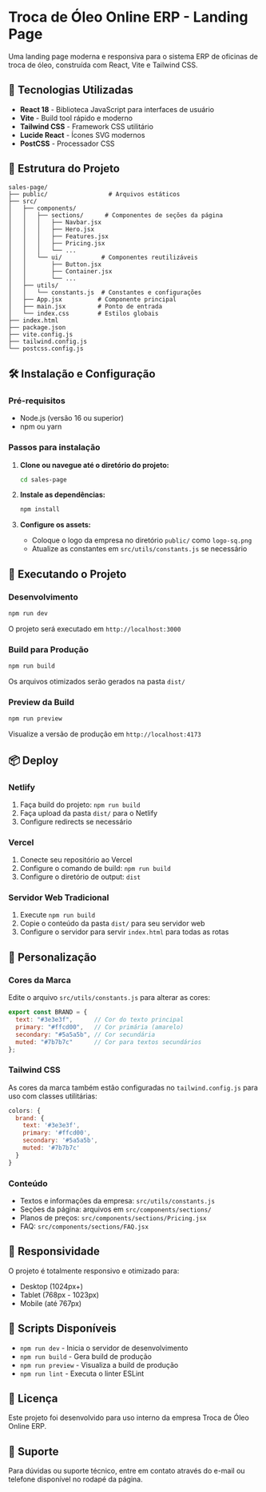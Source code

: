 # Troca de Óleo Online ERP - Landing Page

Uma landing page moderna e responsiva para o sistema ERP de oficinas de troca de óleo, construída com React, Vite e Tailwind CSS.

## 🚀 Tecnologias Utilizadas

- **React 18** - Biblioteca JavaScript para interfaces de usuário
- **Vite** - Build tool rápido e moderno
- **Tailwind CSS** - Framework CSS utilitário
- **Lucide React** - Ícones SVG modernos
- **PostCSS** - Processador CSS

## 📁 Estrutura do Projeto

```
sales-page/
├── public/                 # Arquivos estáticos
├── src/
│   ├── components/
│   │   ├── sections/      # Componentes de seções da página
│   │   │   ├── Navbar.jsx
│   │   │   ├── Hero.jsx
│   │   │   ├── Features.jsx
│   │   │   ├── Pricing.jsx
│   │   │   └── ...
│   │   └── ui/           # Componentes reutilizáveis
│   │       ├── Button.jsx
│   │       ├── Container.jsx
│   │       └── ...
│   ├── utils/
│   │   └── constants.js  # Constantes e configurações
│   ├── App.jsx          # Componente principal
│   ├── main.jsx         # Ponto de entrada
│   └── index.css        # Estilos globais
├── index.html
├── package.json
├── vite.config.js
├── tailwind.config.js
└── postcss.config.js
```

## 🛠️ Instalação e Configuração

### Pré-requisitos

- Node.js (versão 16 ou superior)
- npm ou yarn

### Passos para instalação

1. **Clone ou navegue até o diretório do projeto:**
   ```bash
   cd sales-page
   ```

2. **Instale as dependências:**
   ```bash
   npm install
   ```

3. **Configure os assets:**
   - Coloque o logo da empresa no diretório `public/` como `logo-sq.png`
   - Atualize as constantes em `src/utils/constants.js` se necessário

## 🚀 Executando o Projeto

### Desenvolvimento
```bash
npm run dev
```
O projeto será executado em `http://localhost:3000`

### Build para Produção
```bash
npm run build
```
Os arquivos otimizados serão gerados na pasta `dist/`

### Preview da Build
```bash
npm run preview
```
Visualize a versão de produção em `http://localhost:4173`

## 📦 Deploy

### Netlify
1. Faça build do projeto: `npm run build`
2. Faça upload da pasta `dist/` para o Netlify
3. Configure redirects se necessário

### Vercel
1. Conecte seu repositório ao Vercel
2. Configure o comando de build: `npm run build`
3. Configure o diretório de output: `dist`

### Servidor Web Tradicional
1. Execute `npm run build`
2. Copie o conteúdo da pasta `dist/` para seu servidor web
3. Configure o servidor para servir `index.html` para todas as rotas

## 🎨 Personalização

### Cores da Marca
Edite o arquivo `src/utils/constants.js` para alterar as cores:

```javascript
export const BRAND = {
  text: "#3e3e3f",      // Cor do texto principal
  primary: "#ffcd00",   // Cor primária (amarelo)
  secondary: "#5a5a5b", // Cor secundária
  muted: "#7b7b7c"      // Cor para textos secundários
};
```

### Tailwind CSS
As cores da marca também estão configuradas no `tailwind.config.js` para uso com classes utilitárias:

```javascript
colors: {
  brand: {
    text: '#3e3e3f',
    primary: '#ffcd00',
    secondary: '#5a5a5b',
    muted: '#7b7b7c'
  }
}
```

### Conteúdo
- Textos e informações da empresa: `src/utils/constants.js`
- Seções da página: arquivos em `src/components/sections/`
- Planos de preços: `src/components/sections/Pricing.jsx`
- FAQ: `src/components/sections/FAQ.jsx`

## 📱 Responsividade

O projeto é totalmente responsivo e otimizado para:
- Desktop (1024px+)
- Tablet (768px - 1023px)
- Mobile (até 767px)

## 🔧 Scripts Disponíveis

- `npm run dev` - Inicia o servidor de desenvolvimento
- `npm run build` - Gera build de produção
- `npm run preview` - Visualiza a build de produção
- `npm run lint` - Executa o linter ESLint

## 📄 Licença

Este projeto foi desenvolvido para uso interno da empresa Troca de Óleo Online ERP.

## 🤝 Suporte

Para dúvidas ou suporte técnico, entre em contato através do e-mail ou telefone disponível no rodapé da página.